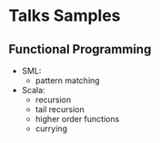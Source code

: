 Talks Samples
=============

Functional Programming
----------------------
* SML:
    * pattern matching
* Scala:
    * recursion
    * tail recursion
    * higher order functions
    * currying